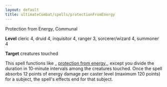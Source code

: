 ```yaml
---
layout: default
title: ultimateCombat/spells/protectionFromEnergy
---
```

Protection from Energy, Communal

**Level** cleric 4, druid 4, inquisitor 4, ranger 3, sorcerer/wizard 4, summoner 4

**Target** creatures touched

This spell functions like _ [protection from energy](spells/protectionFromEnergy#_protection-from-energy)_, except you divide the duration in 10-minute intervals among the creatures touched. Once the spell absorbs 12 points of energy damage per caster level (maximum 120 points) for a subject, the spell's effects end for that subject.

